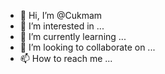 - 👋 Hi, I’m @Cukmam
- 👀 I’m interested in ...
- 🌱 I’m currently learning ...
- 💞️ I’m looking to collaborate on ...
- 📫 How to reach me ...

<!---
Cukmam/Cukmam is a ✨ special ✨ repository because its `README.md` (this file) appears on your GitHub profile.
You can click the Preview link to take a look at your changes.
--->
